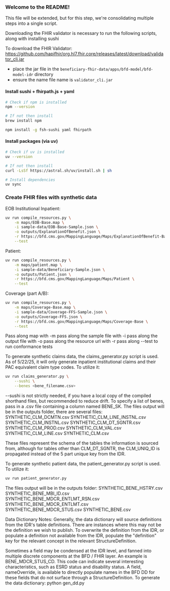 ### Welcome to the README!

This file will be extended, but for this step, we're consolidating multiple steps into a single script. 

Downloading the FHIR validator is necessary to run the following scripts, along with installing sushi

To download the FHIR Validator:
https://github.com/hapifhir/org.hl7.fhir.core/releases/latest/download/validator_cli.jar
  - place the jar file in the `beneficiary-fhir-data/apps/bfd-model/bfd-model-idr` directory
  - ensure the name file name is `validator_cli.jar`

#### Install sushi + fhirpath.js + yaml
```sh
# Check if npm is installed
npm --version

# If not then install
brew install npm
```

```sh
npm install -g fsh-sushi yaml fhirpath
```

#### Install packages  (via uv)
```sh
# Check if uv is installed
uv --version

# If not then install
curl -LsSf https://astral.sh/uv/install.sh | sh
```

```sh
# Install dependencies 
uv sync
```

### Create FHIR files with synthetic data

EOB Institutional Inpatient:
```sh
uv run compile_resources.py \
    -m maps/EOB-Base.map \
    -i sample-data/EOB-Base-Sample.json \
    -o outputs/ExplanationOfBenefit.json \
    -r https://bfd.cms.gov/MappingLanguage/Maps/ExplanationOfBenefit-Base \
    --test
```
Patient:
```sh
uv run compile_resources.py \
    -m maps/patient.map \
    -i sample-data/Beneficiary-Sample.json \
    -o outputs/Patient.json \
    -r https://bfd.cms.gov/MappingLanguage/Maps/Patient \
    --test
```
Coverage (part A/B):
```sh
uv run compile_resources.py \
    -m maps/Coverage-Base.map \
    -i sample-data/Coverage-FFS-Sample.json \
    -o outputs/Coverage-FFS.json \
    -r https://bfd.cms.gov/MappingLanguage/Maps/Coverage-Base \
    --test
```


Pass along map with -m
pass along the sample file with -i
pass along the output file with -o
pass along the resource url with -r
pass along --test to run conformance tests


To generate synthetic claims data, the claims_generator.py script is used. As of 5/22/25, it will only generate inpatient institutional claims and their PAC equivalent claim type codes. 
To utilize it:
```sh
uv run claims_generator.py \
    --sushi \
    --benes <bene_filename.csv>
```

--sushi is not strictly needed, if you have a local copy of the compiled shorthand files, but recommended to reduce drift. To specify a list of benes, pass in a .csv file containing a column named BENE_SK. 
The files output will be in the outputs folder, there are several files:
SYNTHETIC_CLM_DCMTN.csv
SYNTHETIC_CLM_LINE_INSTNL.csv
SYNTHETIC_CLM_INSTNL.csv
SYNTHETIC_CLM_DT_SGNTR.csv
SYNTHETIC_CLM_PROD.csv
SYNTHETIC_CLM_VAL.csv
SYNTHETIC_CLM_LINE.csv
SYNTHETIC_CLM.csv

These files represent the schema of the tables the information is sourced from, although for tables other than CLM_DT_SGNTR, the CLM_UNIQ_ID is propagated instead of the 5 part unique key from the IDR.

To generate synthetic patient data, the patient_generator.py script is used.
To utilize it:
```sh
uv run patient_generator.py
```
The files output will be in the outputs folder:
SYNTHETIC_BENE_HSTRY.csv
SYNTHETIC_BENE_MBI_ID.csv
SYNTHETIC_BENE_MDCR_ENTLMT_RSN.csv
SYNTHETIC_BENE_MDCR_ENTLMT.csv
SYNTHETIC_BENE_MDCR_STUS.csv
SYNTHETIC_BENE.csv

Data Dictionary Notes:
Generally, the data dictionary will source definitions from the IDR's table definitions. There are instances where this may not be the definition we wish to publish. To overwrite the definition from the IDR, or populate a definition not available from the IDR, populate the "definition" key for the relevant concept in the relevant StructureDefinition. 

Sometimes a field may be condensed at the IDR level, and fanned into multiple discrete components at the BFD / FHIR layer. An example is BENE_MDCR_STUS_CD. This code can indicate several interesting characteristics, such as ESRD status and disability status. A field, nameOverride, is available to directly populate names in the BFD DD for these fields that do not surface through a StructureDefinition. 
To generate the data dictionary:
python gen_dd.py

